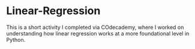 # Linear-Regression

This is a short activity I completed via COdecademy, where I worked on understanding how linear regression works at a more foundational level in Python.
